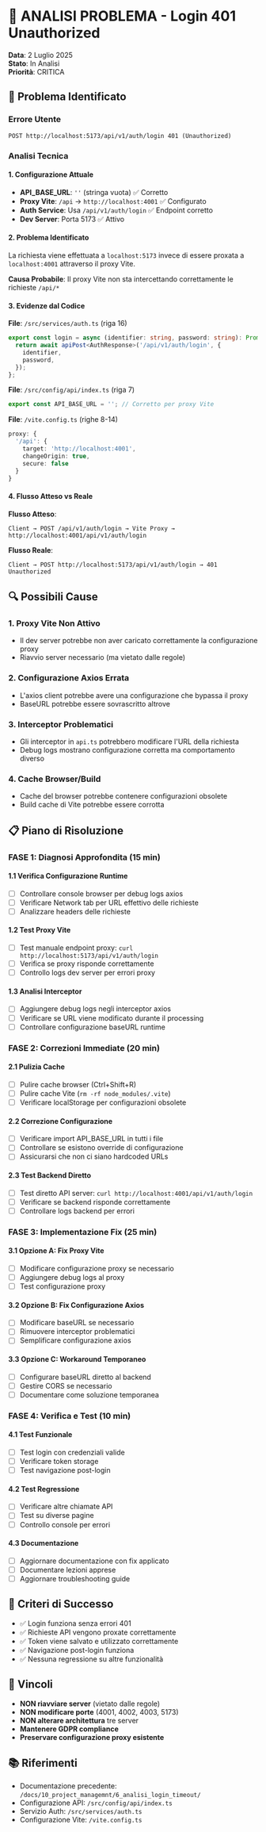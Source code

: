 # 🚨 ANALISI PROBLEMA - Login 401 Unauthorized

**Data**: 2 Luglio 2025  
**Stato**: In Analisi  
**Priorità**: CRITICA  

## 🎯 Problema Identificato

### Errore Utente
```
POST http://localhost:5173/api/v1/auth/login 401 (Unauthorized)
```

### Analisi Tecnica

#### 1. Configurazione Attuale
- **API_BASE_URL**: `''` (stringa vuota) ✅ Corretto
- **Proxy Vite**: `/api` → `http://localhost:4001` ✅ Configurato
- **Auth Service**: Usa `/api/v1/auth/login` ✅ Endpoint corretto
- **Dev Server**: Porta 5173 ✅ Attivo

#### 2. Problema Identificato
La richiesta viene effettuata a `localhost:5173` invece di essere proxata a `localhost:4001` attraverso il proxy Vite.

**Causa Probabile**: Il proxy Vite non sta intercettando correttamente le richieste `/api/*`

#### 3. Evidenze dal Codice

**File**: `/src/services/auth.ts` (riga 16)
```typescript
export const login = async (identifier: string, password: string): Promise<AuthResponse> => {
  return await apiPost<AuthResponse>('/api/v1/auth/login', {
    identifier,
    password,
  });
};
```

**File**: `/src/config/api/index.ts` (riga 7)
```typescript
export const API_BASE_URL = ''; // Corretto per proxy Vite
```

**File**: `/vite.config.ts` (righe 8-14)
```typescript
proxy: {
  '/api': {
    target: 'http://localhost:4001',
    changeOrigin: true,
    secure: false
  }
}
```

#### 4. Flusso Atteso vs Reale

**Flusso Atteso**:
```
Client → POST /api/v1/auth/login → Vite Proxy → http://localhost:4001/api/v1/auth/login
```

**Flusso Reale**:
```
Client → POST http://localhost:5173/api/v1/auth/login → 401 Unauthorized
```

## 🔍 Possibili Cause

### 1. Proxy Vite Non Attivo
- Il dev server potrebbe non aver caricato correttamente la configurazione proxy
- Riavvio server necessario (ma vietato dalle regole)

### 2. Configurazione Axios Errata
- L'axios client potrebbe avere una configurazione che bypassa il proxy
- BaseURL potrebbe essere sovrascritto altrove

### 3. Interceptor Problematici
- Gli interceptor in `api.ts` potrebbero modificare l'URL della richiesta
- Debug logs mostrano configurazione corretta ma comportamento diverso

### 4. Cache Browser/Build
- Cache del browser potrebbe contenere configurazioni obsolete
- Build cache di Vite potrebbe essere corrotta

## 📋 Piano di Risoluzione

### FASE 1: Diagnosi Approfondita (15 min)

#### 1.1 Verifica Configurazione Runtime
- [ ] Controllare console browser per debug logs axios
- [ ] Verificare Network tab per URL effettivo delle richieste
- [ ] Analizzare headers delle richieste

#### 1.2 Test Proxy Vite
- [ ] Test manuale endpoint proxy: `curl http://localhost:5173/api/v1/auth/login`
- [ ] Verifica se proxy risponde correttamente
- [ ] Controllo logs dev server per errori proxy

#### 1.3 Analisi Interceptor
- [ ] Aggiungere debug logs negli interceptor axios
- [ ] Verificare se URL viene modificato durante il processing
- [ ] Controllare configurazione baseURL runtime

### FASE 2: Correzioni Immediate (20 min)

#### 2.1 Pulizia Cache
- [ ] Pulire cache browser (Ctrl+Shift+R)
- [ ] Pulire cache Vite (`rm -rf node_modules/.vite`)
- [ ] Verificare localStorage per configurazioni obsolete

#### 2.2 Correzione Configurazione
- [ ] Verificare import API_BASE_URL in tutti i file
- [ ] Controllare se esistono override di configurazione
- [ ] Assicurarsi che non ci siano hardcoded URLs

#### 2.3 Test Backend Diretto
- [ ] Test diretto API server: `curl http://localhost:4001/api/v1/auth/login`
- [ ] Verificare se backend risponde correttamente
- [ ] Controllare logs backend per errori

### FASE 3: Implementazione Fix (25 min)

#### 3.1 Opzione A: Fix Proxy Vite
- [ ] Modificare configurazione proxy se necessario
- [ ] Aggiungere debug logs al proxy
- [ ] Test configurazione proxy

#### 3.2 Opzione B: Fix Configurazione Axios
- [ ] Modificare baseURL se necessario
- [ ] Rimuovere interceptor problematici
- [ ] Semplificare configurazione axios

#### 3.3 Opzione C: Workaround Temporaneo
- [ ] Configurare baseURL diretto al backend
- [ ] Gestire CORS se necessario
- [ ] Documentare come soluzione temporanea

### FASE 4: Verifica e Test (10 min)

#### 4.1 Test Funzionale
- [ ] Test login con credenziali valide
- [ ] Verificare token storage
- [ ] Test navigazione post-login

#### 4.2 Test Regressione
- [ ] Verificare altre chiamate API
- [ ] Test su diverse pagine
- [ ] Controllo console per errori

#### 4.3 Documentazione
- [ ] Aggiornare documentazione con fix applicato
- [ ] Documentare lezioni apprese
- [ ] Aggiornare troubleshooting guide

## 🎯 Criteri di Successo

- ✅ Login funziona senza errori 401
- ✅ Richieste API vengono proxate correttamente
- ✅ Token viene salvato e utilizzato correttamente
- ✅ Navigazione post-login funziona
- ✅ Nessuna regressione su altre funzionalità

## 🚫 Vincoli

- **NON riavviare server** (vietato dalle regole)
- **NON modificare porte** (4001, 4002, 4003, 5173)
- **NON alterare architettura** tre server
- **Mantenere GDPR compliance**
- **Preservare configurazione proxy esistente**

## 📚 Riferimenti

- Documentazione precedente: `/docs/10_project_managemnt/6_analisi_login_timeout/`
- Configurazione API: `/src/config/api/index.ts`
- Servizio Auth: `/src/services/auth.ts`
- Configurazione Vite: `/vite.config.ts`